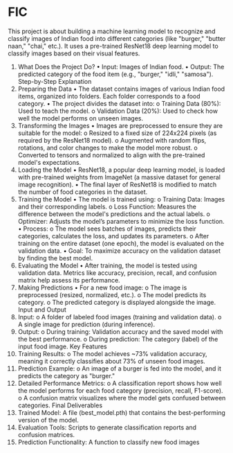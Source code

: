 # FIC
This project is about building a machine learning model to recognize and classify images of Indian 
food into different categories (like "burger," "butter naan," "chai," etc.). It uses a pre-trained 
ResNet18 deep learning model to classify images based on their visual features. 
1. What Does the Project Do? 
• Input: Images of Indian food. 
• Output: The predicted category of the food item (e.g., "burger," "idli," "samosa"). 
Step-by-Step Explanation 
1. Preparing the Data 
• The dataset contains images of various Indian food items, organized into folders. Each folder 
corresponds to a food category. 
• The project divides the dataset into: 
o Training Data (80%): Used to teach the model. 
o Validation Data (20%): Used to check how well the model performs on unseen 
images. 
2. Transforming the Images 
• Images are preprocessed to ensure they are suitable for the model: 
o Resized to a fixed size of 224x224 pixels (as required by the ResNet18 model). 
o Augmented with random flips, rotations, and color changes to make the model more 
robust. 
o Converted to tensors and normalized to align with the pre-trained model's 
expectations. 
3. Loading the Model 
• ResNet18, a popular deep learning model, is loaded with pre-trained weights from ImageNet 
(a massive dataset for general image recognition). 
• The final layer of ResNet18 is modified to match the number of food categories in the 
dataset. 
4. Training the Model 
• The model is trained using: 
o Training Data: Images and their corresponding labels. 
o Loss Function: Measures the difference between the model's predictions and the 
actual labels. 
o Optimizer: Adjusts the model’s parameters to minimize the loss function. 
• Process: 
o The model sees batches of images, predicts their categories, calculates the loss, and 
updates its parameters. 
o After training on the entire dataset (one epoch), the model is evaluated on the 
validation data. 
• Goal: To maximize accuracy on the validation dataset by finding the best model. 
5. Evaluating the Model 
• After training, the model is tested using validation data. Metrics like accuracy, precision, 
recall, and confusion matrix help assess its performance. 
6. Making Predictions 
• For a new food image: 
o The image is preprocessed (resized, normalized, etc.). 
o The model predicts its category. 
o The predicted category is displayed alongside the image. 
Input and Output 
1. Input: 
o A folder of labeled food images (training and validation data). 
o A single image for prediction (during inference). 
2. Output: 
o During training: Validation accuracy and the saved model with the best performance. 
o During prediction: The category (label) of the input food image. 
Key Features 
1. Training Results: 
o The model achieves ~73% validation accuracy, meaning it correctly classifies about 
73% of unseen food images. 
2. Prediction Example: 
o An image of a burger is fed into the model, and it predicts the category as "burger." 
3. Detailed Performance Metrics: 
o A classification report shows how well the model performs for each food category 
(precision, recall, F1-score). 
o A confusion matrix visualizes where the model gets confused between categories. 
Final Deliverables 
1. Trained Model: A file (best_model.pth) that contains the best-performing version of the 
model. 
2. Evaluation Tools: Scripts to generate classification reports and confusion matrices. 
3. Prediction Functionality: A function to classify new food images
